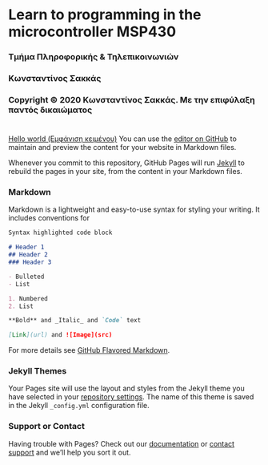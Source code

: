 # Learn to programming in the microcontroller MSP430
###  Τμήμα Πληροφορικής & Τηλεπικοινωνιών
### Κωνσταντίνος Σακκάς
### Copyright © 2020 Κωνσταντίνος Σακκάς. Με την επιφύλαξη παντός δικαιώματος
#
[Hello world (Εμφάνιση κειμένου)](https://github.com/ksakkas/Microcontroller-MSP430/blob/master/Code/Greek/hello.ino)
You can use the [editor on GitHub](https://github.com/ksakkas/Microcontroller-MSP430/edit/master/%20(root)/index.md) to maintain and preview the content for your website in Markdown files.

Whenever you commit to this repository, GitHub Pages will run [Jekyll](https://jekyllrb.com/) to rebuild the pages in your site, from the content in your Markdown files.

### Markdown

Markdown is a lightweight and easy-to-use syntax for styling your writing. It includes conventions for

```markdown
Syntax highlighted code block

# Header 1
## Header 2
### Header 3

- Bulleted
- List

1. Numbered
2. List

**Bold** and _Italic_ and `Code` text

[Link](url) and ![Image](src)
```

For more details see [GitHub Flavored Markdown](https://guides.github.com/features/mastering-markdown/).

### Jekyll Themes

Your Pages site will use the layout and styles from the Jekyll theme you have selected in your [repository settings](https://github.com/ksakkas/Microcontroller-MSP430/settings). The name of this theme is saved in the Jekyll `_config.yml` configuration file.

### Support or Contact

Having trouble with Pages? Check out our [documentation](https://docs.github.com/categories/github-pages-basics/) or [contact support](https://github.com/contact) and we’ll help you sort it out.
